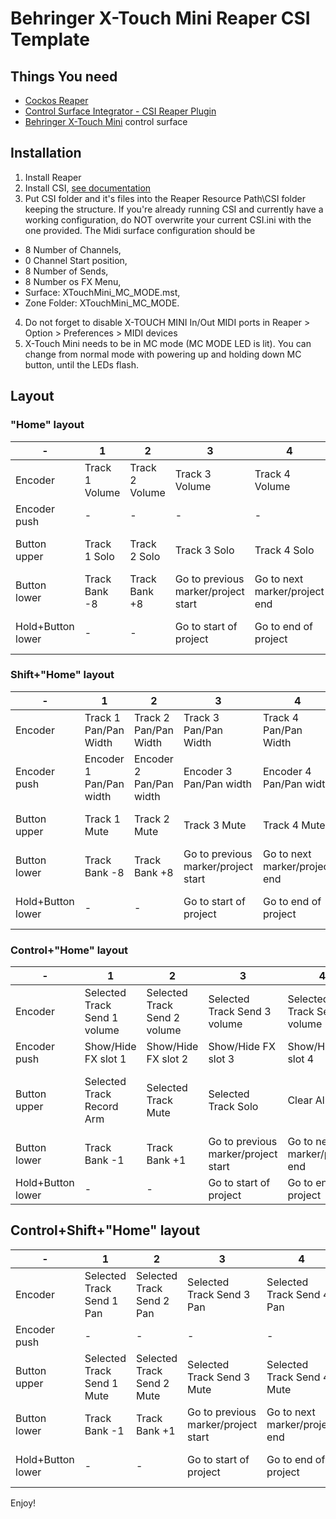 # Behringer X-Touch Mini Reaper CSI Template

## Things You need
* [Cockos Reaper](https://www.reaper.fm/)
* [Control Surface Integrator - CSI Reaper Plugin](https://github.com/GeoffAWaddington/reaper_csurf_integrator/wiki)
* [Behringer X-Touch Mini](https://www.behringer.com/product.html?modelCode=P0B3M) control surface

## Installation
1. Install Reaper
2. Install CSI, [see documentation](https://github.com/GeoffAWaddington/reaper_csurf_integrator/wiki/Installation)
3. Put CSI folder and it's files into the Reaper Resource Path\CSI folder keeping the structure. If you're already running  CSI and currently have a working configuration, do NOT overwrite your current CSI.ini with the one provided. The Midi surface configuration should be 
 * 8 Number of Channels, 
 * 0 Channel Start position, 
 * 8 Number of Sends, 
 * 8 Number os FX Menu, 
 * Surface: XTouchMini_MC_MODE.mst, 
 * Zone Folder: XTouchMini_MC_MODE.
4. Do not forget to disable X-TOUCH MINI In/Out MIDI ports in Reaper > Option > Preferences > MIDI devices
5. X-Touch Mini needs to be in MC mode (MC MODE LED is lit). You can change from normal mode with powering up and holding down MC button, until the LEDs flash.

## Layout
### "Home" layout
 -| 1 | 2 | 3 | 4 | 5 | 6 | 7 | 8 | Fader | Layer
 -| - | - | - | - | - | - | - | - | ----- | -----
Encoder | Track 1 Volume | Track 2 Volume | Track 3 Volume | Track 4 Volume | Track 5 Volume | Track 6 Volume | Track 7 Volume | Track 8 Volume | Master Track Volume | -
Encoder push | - | - | - | - | - | - | - | - | - | -
Button upper | Track 1 Solo | Track 2 Solo | Track 3 Solo | Track 4 Solo | Track 5 Solo | Track 6 Solo | Track 7 Solo | Track 8 Solo | - | Layer A/Control [-]
Button lower | Track Bank -8 | Track Bank +8 | Go to previous marker/project start | Go to next marker/project end | Cycle Timeline | Stop | Play | Record | - | Layer B/Shift [-]
Hold+Button lower | - | - | Go to start of project | Go to end of project | - | Toggle VCA Mode | - | - | - | -

### Shift+"Home" layout
 -| 1 | 2 | 3 | 4 | 5 | 6 | 7 | 8 | Fader | Layer
 -| - | - | - | - | - | - | - | - | ----- | -----
Encoder | Track 1 Pan/Pan Width | Track 2 Pan/Pan Width | Track 3 Pan/Pan Width | Track 4 Pan/Pan Width | Track 5 Pan/Pan Width | Track 6 Pan/Pan Width | Track 7 Pan/Pan Width | Track 8 Pan/Pan Width | Master Track Volume | -
Encoder push | Encoder 1 Pan/Pan width | Encoder 2 Pan/Pan width | Encoder 3 Pan/Pan width | Encoder 4 Pan/Pan width | Encoder 5 Pan/Pan width | Encoder 6 Pan/Pan width | Encoder 7 Pan/Pan width | Encoder 8 Pan/Pan width | - | -
Button upper | Track 1 Mute | Track 2 Mute | Track 3 Mute | Track 4 Mute | Track 5 Mute | Track 6 Mute | Track 7 Mute | Track 8 Mute | - | Layer A/Control [-]
Button lower | Track Bank -8 | Track Bank +8 | Go to previous marker/project start | Go to next marker/project end | Cycle Timeline | Stop | Play | Record | - | Layer B/Shift [X]
Hold+Button lower | - | - | Go to start of project | Go to end of project | - | Toggle VCA Mode | - | - | - | -

### Control+"Home" layout
 -| 1 | 2 | 3 | 4 | 5 | 6 | 7 | 8 | Fader | Layer
 -| - | - | - | - | - | - | - | - | ----- | -----
Encoder | Selected Track Send 1 volume | Selected Track Send 2 volume | Selected Track Send 3 volume | Selected Track Send 4 volume | Selected Track Send 5 volume | Selected Track Send 6 volume | Selected Track Send 7 volume | Selected Track Send 8 volume | Selected track volume | -
Encoder push | Show/Hide FX slot 1 | Show/Hide FX slot 2 | Show/Hide FX slot 3 | Show/Hide FX slot 4 | Show/Hide FX slot 5 | Show/Hide FX slot 6 | Show/Hide FX slot 7 | Show/Hide FX slot 8 | - | -
Button upper | Selected Track Record Arm | Selected Track Mute | Selected Track Solo | Clear All Solo | Cycle  Selected Track Auto Mode | Selected Track Toggle VCA Spill | Selected Track Toggle Pin | - |  | Layer A/Control [X] GoZone Home
Button lower | Track Bank -1 | Track Bank +1 | Go to previous marker/project start | Go to next marker/project end | Cycle Timeline | Stop | Play | Record |  | Layer B/Shift [-]
Hold+Button lower | - | - | Go to start of project | Go to end of project | - | Toggle VCA Mode | - | - | - | -

## Control+Shift+"Home" layout
 -| 1 | 2 | 3 | 4 | 5 | 6 | 7 | 8 | Fader | Layer
 -| - | - | - | - | - | - | - | - | ----- | -----
Encoder | Selected Track Send 1 Pan | Selected Track Send 2 Pan | Selected Track Send 3 Pan | Selected Track Send 4 Pan | Selected Track Send 5 Pan | Selected Track Send 6 Pan | Selected Track Send 7 Pan | Selected Track Send 8 Pan | Selected track volume | -
Encoder push | - | - | - | - | - | - | - | - | - | -
Button upper | Selected Track Send 1 Mute | Selected Track Send 2 Mute | Selected Track Send 3 Mute | Selected Track Send 4 Mute | Selected Track Send 5 Mute | Selected Track Send 6 Mute | Selected Track Send 7 Mute | Selected Track Send 8 Mute | - | Layer A/Control [X]GoZone Home
Button lower | Track Bank -1 | Track Bank +1 | Go to previous marker/project start | Go to next marker/project end | Cycle Timeline | Stop | Play | Record | - | Layer B/Shift [X]
Hold+Button lower | - | - | Go to start of project | Go to end of project | - | Toggle VCA Mode | - | - | - | -

Enjoy!
